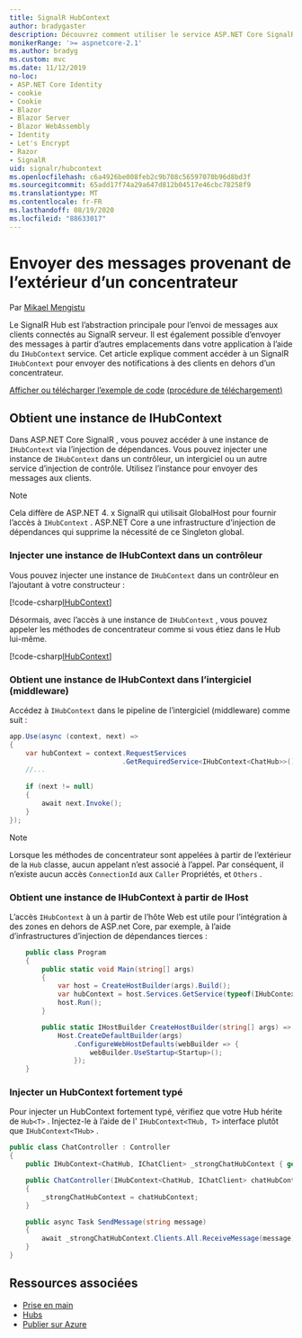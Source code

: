 ```yaml
---
title: SignalR HubContext
author: bradygaster
description: Découvrez comment utiliser le service ASP.NET Core SignalR HubContext pour envoyer des notifications à des clients en dehors d’un concentrateur.
monikerRange: '>= aspnetcore-2.1'
ms.author: bradyg
ms.custom: mvc
ms.date: 11/12/2019
no-loc:
- ASP.NET Core Identity
- cookie
- Cookie
- Blazor
- Blazor Server
- Blazor WebAssembly
- Identity
- Let's Encrypt
- Razor
- SignalR
uid: signalr/hubcontext
ms.openlocfilehash: c6a4926be008feb2c9b708c56597070b96d8bd3f
ms.sourcegitcommit: 65add17f74a29a647d812b04517e46cbc78258f9
ms.translationtype: MT
ms.contentlocale: fr-FR
ms.lasthandoff: 08/19/2020
ms.locfileid: "88633017"
---
```

# <a name="send-messages-from-outside-a-hub"></a>Envoyer des messages provenant de l’extérieur d’un concentrateur

Par [Mikael Mengistu](https://twitter.com/MikaelM_12)

Le SignalR Hub est l’abstraction principale pour l’envoi de messages aux clients connectés au SignalR serveur. Il est également possible d’envoyer des messages à partir d’autres emplacements dans votre application à l’aide du `IHubContext` service. Cet article explique comment accéder à un SignalR `IHubContext` pour envoyer des notifications à des clients en dehors d’un concentrateur.

[Afficher ou télécharger l’exemple de code](https://github.com/dotnet/AspNetCore.Docs/tree/master/aspnetcore/signalr/hubcontext/sample/) [(procédure de téléchargement)](xref:index#how-to-download-a-sample)

## <a name="get-an-instance-of-ihubcontext"></a>Obtient une instance de IHubContext

Dans ASP.NET Core SignalR , vous pouvez accéder à une instance de `IHubContext` via l’injection de dépendances. Vous pouvez injecter une instance de `IHubContext` dans un contrôleur, un intergiciel ou un autre service d’injection de contrôle. Utilisez l’instance pour envoyer des messages aux clients.

> [!NOTE]
> Cela diffère de ASP.NET 4. x SignalR qui utilisait GlobalHost pour fournir l’accès à `IHubContext` . ASP.NET Core a une infrastructure d’injection de dépendances qui supprime la nécessité de ce Singleton global.

### <a name="inject-an-instance-of-ihubcontext-in-a-controller"></a>Injecter une instance de IHubContext dans un contrôleur

Vous pouvez injecter une instance de `IHubContext` dans un contrôleur en l’ajoutant à votre constructeur :

[!code-csharp[IHubContext](hubcontext/sample/Controllers/HomeController.cs?range=12-19,57)]

Désormais, avec l’accès à une instance de `IHubContext` , vous pouvez appeler les méthodes de concentrateur comme si vous étiez dans le Hub lui-même.

[!code-csharp[IHubContext](hubcontext/sample/Controllers/HomeController.cs?range=21-25)]

### <a name="get-an-instance-of-ihubcontext-in-middleware"></a>Obtient une instance de IHubContext dans l’intergiciel (middleware)

Accédez à `IHubContext` dans le pipeline de l’intergiciel (middleware) comme suit :

```csharp
app.Use(async (context, next) =>
{
    var hubContext = context.RequestServices
                            .GetRequiredService<IHubContext<ChatHub>>();
    //...
    
    if (next != null)
    {
        await next.Invoke();
    }
});
```

> [!NOTE]
> Lorsque les méthodes de concentrateur sont appelées à partir de l’extérieur de la `Hub` classe, aucun appelant n’est associé à l’appel. Par conséquent, il n’existe aucun accès `ConnectionId` aux `Caller` Propriétés, et `Others` .

### <a name="get-an-instance-of-ihubcontext-from-ihost"></a>Obtient une instance de IHubContext à partir de IHost

L’accès `IHubContext` à un à partir de l’hôte Web est utile pour l’intégration à des zones en dehors de ASP.net Core, par exemple, à l’aide d’infrastructures d’injection de dépendances tierces :

```csharp
    public class Program
    {
        public static void Main(string[] args)
        {
            var host = CreateHostBuilder(args).Build();
            var hubContext = host.Services.GetService(typeof(IHubContext<ChatHub>));
            host.Run();
        }

        public static IHostBuilder CreateHostBuilder(string[] args) =>
            Host.CreateDefaultBuilder(args)
                .ConfigureWebHostDefaults(webBuilder => {
                    webBuilder.UseStartup<Startup>();
                });
    }
```

### <a name="inject-a-strongly-typed-hubcontext"></a>Injecter un HubContext fortement typé

Pour injecter un HubContext fortement typé, vérifiez que votre Hub hérite de `Hub<T>` . Injectez-le à l’aide de l' `IHubContext<THub, T>` interface plutôt que `IHubContext<THub>` .

```csharp
public class ChatController : Controller
{
    public IHubContext<ChatHub, IChatClient> _strongChatHubContext { get; }

    public ChatController(IHubContext<ChatHub, IChatClient> chatHubContext)
    {
        _strongChatHubContext = chatHubContext;
    }

    public async Task SendMessage(string message)
    {
        await _strongChatHubContext.Clients.All.ReceiveMessage(message);
    }
}
```

## <a name="related-resources"></a>Ressources associées

* [Prise en main](xref:tutorials/signalr)
* [Hubs](xref:signalr/hubs)
* [Publier sur Azure](xref:signalr/publish-to-azure-web-app)
